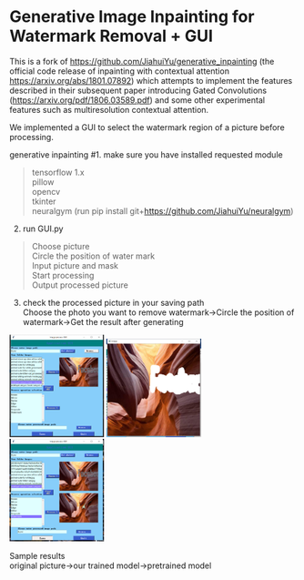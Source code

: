 # Generative Image Inpainting for Watermark Removal + GUI

This is a fork of https://github.com/JiahuiYu/generative_inpainting (the official code release of inpainting with contextual attention https://arxiv.org/abs/1801.07892) which attempts to implement the features described in their subsequent paper introducing Gated Convolutions (https://arxiv.org/pdf/1806.03589.pdf) and some other experimental features such as multiresolution contextual attention.

We implemented a GUI to select the watermark region of a picture before processing.

generative inpainting
#1. make sure you have installed requested module

>tensorflow 1.x  
>pillow  
>opencv  
>tkinter  
>neuralgym (run pip install git+https://github.com/JiahuiYu/neuralgym)

2. run GUI.py

>Choose picture  
>Circle the position of water mark  
>Input picture and mask  
>Start processing  
>Output processed picture  

3. check the processed picture in your saving path  
Choose the photo you want to remove watermark->Circle the position of watermark->Get the result after generating

<img src="https://github.com/boge8888/Watermark-removal-GUI/blob/master/examples/places2/gui1.png" width="33%"/> <img src="https://github.com/boge8888/Watermark-removal-GUI/blob/master/examples/places2/gui2.png" width="33%"/> <img src="https://github.com/boge8888/Watermark-removal-GUI/blob/master/examples/places2/gui3.png" width="33%"/>

Sample results  
original picture->our trained model->pretrained model
